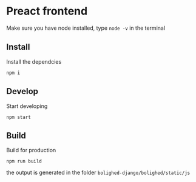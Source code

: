 # Preact frontend
Make sure you have node installed, type `node -v` in the terminal

## Install
Install the dependcies

    npm i

## Develop
Start developing

    npm start

## Build
Build for production

    npm run build

 the output is generated in the folder `bolighed-django/bolighed/static/js`